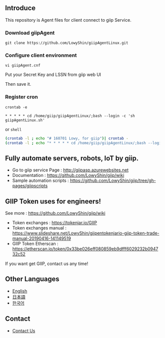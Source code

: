 ## Introduce

This repository is Agent files for client connect to giip Service.

### Download giipAgent

```shell
git clone https://github.com/LowyShin/giipAgentLinux.git
```

### Configure client environment

```shell
vi giipAgent.cnf
```

Put your Secret Key and LSSN from giip web UI

Then save it.


### Register cron

`crontab -e`
```shell
* * * * * cd /home/giip/giipAgentLinux/;bash --login -c 'sh giipAgentLinux.sh'
```
or
`shell`
```sh
(crontab -l ; echo "# 160701 Lowy, for giip")| crontab -
(crontab -l ; echo "* * * * * cd /home/giip/giipAgentLinux/;bash --login -c 'sh giipAgentLinux.sh'")| crontab -
```


## Fully automate servers, robots, IoT by giip.

* Go to giip service Page : http://giipasp.azurewebsites.net
* Documentation : https://github.com/LowyShin/giip/wiki
* Sample automation scripts : https://github.com/LowyShin/giip/tree/gh-pages/giipscripts

## GIIP Token uses for engineers!

See more : https://github.com/LowyShin/giip/wiki

* Token exchanges : https://tokenjar.io/GIIP
* Token exchanges manual : https://www.slideshare.net/LowyShin/giipentokenjario-giip-token-trade-manual-20190416-141149519
* GIIP Token Etherscan : https://etherscan.io/token/0x33be026eff080859eb9dfff6029232b094732c52

If you want get GIIP, contact us any time!

## Other Languages

* [English](https://github.com/LowyShin/giip/wiki)
* [日本語](https://github.com/LowyShin/giip-ja/wiki)
* [한국어](https://github.com/LowyShin/giip-ko/wiki)

## Contact

* [Contact Us](https://github.com/LowyShin/giip/wiki/Contact-Us)

